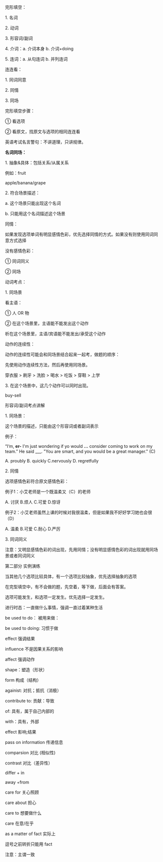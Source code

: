 完形填空：

1\. 名词

2\. 动词

3\. 形容词/副词

4\. 介词：a\. 介词本身 b\. 介词+doing

5\. 连词：a\. 从句连词  b. 并列连词

连连看：

1\. 同词同意

2\. 同情

3\. 同场



完形填空步骤：

① 看选项

② 看原文，找原文与选项的相同连连看

英语考试名言警句：不讲道理，只讲规律。

**名词同场：**

1\. 抽象&具体：包括关系/从属关系 

例如：fruit

apple/banana/grape

2\. 符合场景描述：

a\. 这个场景只能出现这个名词

b\. 只能用这个名词描述这个场景



同情：

如果发现选项单词有明显感情色彩，优先选择同情的方式。如果没有则使用同词同意方式选择

没有感情色彩：

① 同词同义

② 同场



动词考点：

1\. 同场景

看主语：

① 人 OR 物

② 在这个场景里，主语能不能发出这个动作

  析在这个场景里，主语/宾语能不能发出/承受这个动作

动作的连续性：

动作的连续性可能会和同场景结合起来一起考，做题的顺序：

先使用动作连续性方法，然后再使用同场景。

穿衣服 > 刷牙 > 洗脸 > 喝水 > 吃饭 > 穿鞋 > 上学

3\. 在这个场景中，这几个动作可以同时出现。

buy-sell

形容词/副词考点讲解

1\. 同场景：

这个场景的描述，只能由这个形容词或者副词表示

例子：

“I‘m, **er-** I'm just wondering if yo would **…** consider coming to work on my team.”  He said ___. "You are smart, and you would be a great manager."  	(C)

A\. proubly  B\. quickly 	C.nervously D. regretfully

2\. 同情

选项感情色彩符合原文感情色彩：

例子1：小艾老师是一个既温柔又（C）的老师

A. 讨厌 B.烦人 C.可爱 D.惊讶

例子2：小艾老师虽然上课的时候对我很温柔，但是如果我不好好学习她也会很（D）

A. 温柔 B.可爱 C.耐心 D.严厉

3\. 同词同义

注意：又明显感情色彩的词出现，先用同情；没有明显感情色彩的词出现就用同场景或者同词同义

第二部分 实例演练

当其他几个选项比较具体，有一个选项比较抽象，优先选择抽象的选项

在完型填空中，有不会做的题，先空着，等下做，后面会有答案。 

选项可能发生，和选项一定发生。优先选择一定发生。

进行时态：一直做什么事情，强调一直过着某种生活

be used to do： 被用来做：

be used to doing: 习惯于做

effect 强调结果

influence 不是因果关系的影响

affect 强调动作

shape：塑造（形状）

form 构成（结构）

againist: 对抗；抵抗（消极）

contribute to: 贡献：导致

of: 具有，属于自己内部的

with：具有，外部

effect 影响;结果

pass on information 传递信息

comparsion 对比 (相似性)

contrast 对比（差异性） 

differ + in

away +from

care for 关心照顾

care about 担心

care to 想要做什么

care 在意/在乎 

as a matter of fact 实际上

逗号之前转折只能用 fact

注意：主谓一致 